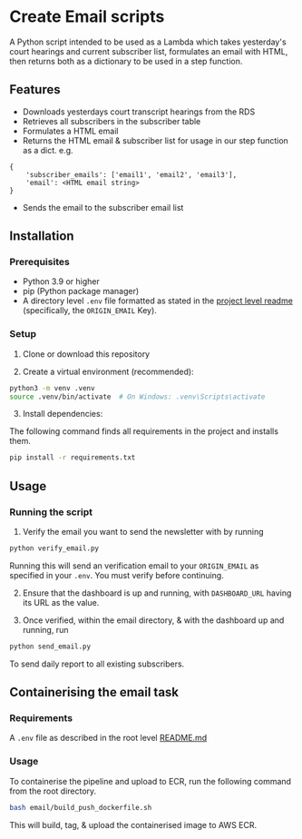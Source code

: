 # Create Email scripts

A Python script intended to be used as a Lambda which takes yesterday's court hearings and current
subscriber list, formulates an email with HTML, then returns both as a dictionary to be used in a step
function.

## Features

- Downloads yesterdays court transcript hearings from the RDS
- Retrieves all subscribers in the subscriber table
- Formulates a HTML email
- Returns the HTML email & subscriber list for usage in our step function as a dict. e.g.

```
{
    'subscriber_emails': ['email1', 'email2', 'email3'],
    'email': <HTML email string>
}

```

- Sends the email to the subscriber email list

## Installation

### Prerequisites

- Python 3.9 or higher
- pip (Python package manager)
- A directory level `.env` file formatted as stated in the [project level readme](../README.md) (specifically, the `ORIGIN_EMAIL` Key).

### Setup

1. Clone or download this repository

2. Create a virtual environment (recommended):
```bash
python3 -m venv .venv
source .venv/bin/activate  # On Windows: .venv\Scripts\activate
```

3. Install dependencies:

The following command finds all requirements in the project and installs them.
```bash
pip install -r requirements.txt
```

## Usage

### Running the script

1. Verify the email you want to send the newsletter with by running
```bash
python verify_email.py
```

Running this will send an verification email to your `ORIGIN_EMAIL` as specified in your `.env`. You must verify before continuing.

2. Ensure that the dashboard is up and running, with `DASHBOARD_URL` having its URL as the value.

3. Once verified, within the email directory, & with the dashboard up and running, run

```bash
python send_email.py
```

To send daily report to all existing subscribers.


## Containerising the email task

### Requirements

A `.env` file as described in the root level [README.md](../README.md)

### Usage

To containerise the pipeline and upload to ECR, run the following command from the root directory.

```bash
bash email/build_push_dockerfile.sh
```

This will build, tag, & upload the containerised image to AWS ECR.